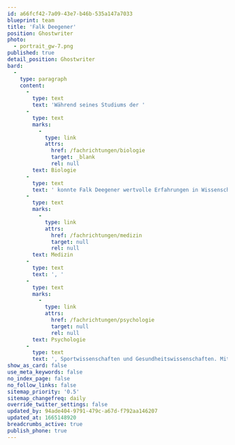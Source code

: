 ```yaml
---
id: a66fcf42-7a09-43e7-b46b-535a147a7033
blueprint: team
title: 'Falk Deegener'
position: Ghostwriter
photo:
  - portrait_gw-7.png
published: true
detail_position: Ghostwriter
bard:
  -
    type: paragraph
    content:
      -
        type: text
        text: 'Während seines Studiums der '
      -
        type: text
        marks:
          -
            type: link
            attrs:
              href: /fachrichtungen/biologie
              target: _blank
              rel: null
        text: Biologie
      -
        type: text
        text: ' konnte Falk Deegener wertvolle Erfahrungen in Wissenschaft und Forschung sammeln. Sowohl als in einem namhaften wissenschaftlichen Journal veröffentlichter Autor, als auch als Ghostwriter bei GWriters, nutzt er diese Erfahrung in seiner täglichen Arbeit und ist darüber hinaus noch in der Lage, ständig seinen wissenschaftlichen Horizont zusätzlich zu erweitern. Seine Expertise liegt in den Naturwissenschaften und allen verwandten Bereichen wie '
      -
        type: text
        marks:
          -
            type: link
            attrs:
              href: /fachrichtungen/medizin
              target: null
              rel: null
        text: Medizin
      -
        type: text
        text: ', '
      -
        type: text
        marks:
          -
            type: link
            attrs:
              href: /fachrichtungen/psychologie
              target: null
              rel: null
        text: Psychologie
      -
        type: text
        text: ', Sportwissenschaften und Gesundheitswissenschaften. Mit einem Talent zur Recherchearbeit ist er der optimale Ansprechpartner, wenn es um die Beantwortung quantifizierbarer Fragestellungen geht, auch wenn es um die Recherche in englischsprachigen Quellen geht.'
show_as_card: false
use_meta_keywords: false
no_index_page: false
no_follow_links: false
sitemap_priority: '0.5'
sitemap_changefreq: daily
override_twitter_settings: false
updated_by: 94ade404-9791-479c-a67d-f792aa146207
updated_at: 1665148920
breadcrumbs_active: true
publish_phone: true
---
```

